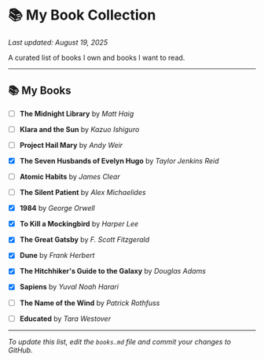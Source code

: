 # 📚 My Book Collection

*Last updated: August 19, 2025*

A curated list of books I own and books I want to read.

---

## 📚 My Books

- [ ] **The Midnight Library** by *Matt Haig*
- [ ] **Klara and the Sun** by *Kazuo Ishiguro*
- [ ] **Project Hail Mary** by *Andy Weir*
- [x] **The Seven Husbands of Evelyn Hugo** by *Taylor Jenkins Reid*
- [ ] **Atomic Habits** by *James Clear*
- [ ] **The Silent Patient** by *Alex Michaelides*
- [x] **1984** by *George Orwell*
- [x] **To Kill a Mockingbird** by *Harper Lee*
- [x] **The Great Gatsby** by *F. Scott Fitzgerald*
- [x] **Dune** by *Frank Herbert*
- [x] **The Hitchhiker's Guide to the Galaxy** by *Douglas Adams*
- [x] **Sapiens** by *Yuval Noah Harari*
- [ ] **The Name of the Wind** by *Patrick Rothfuss*
- [ ] **Educated** by *Tara Westover*


---

*To update this list, edit the `books.md` file and commit your changes to GitHub.*